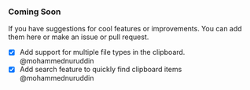 ### Coming Soon
If you have suggestions for cool features or improvements. You can add them here or make an issue or pull request.
- [x] Add support for multiple file types in the clipboard. @mohammednuruddin
- [x] Add search feature to quickly find clipboard items @mohammednuruddin
